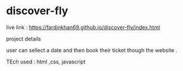 # discover-fly


live link : https://fardinkhan69.github.io/discover-fly/index.html

project details 

user can sellect a date and then book their ticket though the website . 

TEch used : html ,css, javascript 
